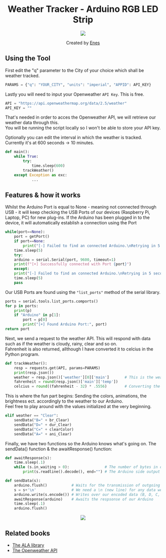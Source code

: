 <h1 align="center">Weather Tracker - Arduino RGB LED Strip</h1>

<div align="center">
  <img src="https://media.discordapp.net/attachments/914194110330576906/995748567090216970/unknown.png?width=500&height=374" id="center">
  <p align="center">
    Created by <a href="https://enes.vip" target="_blank">Enes</a>
  </p>
</div>

## Using the Tool

First edit the "q" parameter to the City of your choice which shall be weather tracked.
```python
PARAMS = {"q": "YOUR_CITY", "units": "imperial", "APPID": API_KEY}
```

Lastly you will need to input your Openweather `API Key`. This is free.
```python
API = "https://api.openweathermap.org/data/2.5/weather"
API_KEY = ""
```

That's needed in order to acces the Openweather API, we will retrieve our weather data through this.<br/>You will be running the script locally so I won't be able to store your API key.

Optionally you can edit the interval in which the weather is tracked. Currently it's at 600 seconds -> 10 minutes.
```python
def main():
    while True:
        try:
            time.sleep(600)
	    trackWeather()
	except Exception as exc:
            ...
```

## Features & how it works

Whilst the Arduino Port is equal to None - meaning not connected through USB - it will keep checking the USB Ports of our devices (Raspberry Pi, Laptop, PC) for new plug-ins. If the Arduino has been plugged in to the device, it will automatically establish a connection using the Port
```python
while(port==None):
    port = getPort()
    if port==None:
        print("[-] Failed to find an connected Arduino.\nRetrying in 5 seconds..")
	time.sleep(5)
    try:
	arduino = serial.Serial(port, 9600, timeout=1)
	print(f"[+] Successfully connected with Port {port}")
    except:
	print("[-] Failed to find an connected Arduino.\nRetrying in 5 seconds..")
	time.sleep(5)
	pass
```

Our USB Ports are found using the `"list_ports"` method of the serial library.
```python
ports = serial.tools.list_ports.comports()
for p in ports:
    print(p)
    if "Arduino" in p[1]:
        port = p[0]
        print("[+] Found Arduino Port:", port)
return port
```

Next, we send a request to the weather API. This will respond with data such as if the weather is cloudy, rainy, clear and so on.<br/> Fahrenheit is also returned, allthough I have converted it to celcius in the Python program.
```python
def trackWeather():
    resp = requests.get(API, params=PARAMS)
    print(resp.json())
    weather = resp.json()['weather'][0]['main']       # This is the weather status
    fahrenheit = round(resp.json()['main']['temp'])
    celcius = round((fahrenheit - 32) * .5556)        # Converting the Fahrenheit to Celcius
```

This is where the fun part begins: Sending the colors, animations, the brightness ect. accordingly to the weather to our Arduino.<br/>Feel free to play around with the values initialized at the very beginning.
```python
elif weather == "Clear":
    sendData("B=" + br_Clear)
    sendData("D=" + dur_Clear)
    sendData("C=" + clearColor)
    sendData("A=" + ani_Clear)
```

Finally, we have two functions so the Arduino knows what's going on. The sendData() function & the awaitResponse() function:
```python
def awaitResponse(s):
    time.sleep(.1)
    while (s.in_waiting > 0):                # The number of bytes in our input buffer
        print(s.readline().decode(), end="") # The Arduino side output

def sendData(s):
    arduino.flush()           # Waits for the transmission of outgoing serial data to complete
    s = s+'\n'                # We need a \n (new line) for any data we send, Arduino logic
    arduino.write(s.encode()) # Writes over our encoded data (B, D, C, A, P) in bytes
    awaitResponse(arduino)    # Awaits the respsonse of our Arduino
    time.sleep(.1)
    arduino.flush()
```
<div align="center">
    <img src="https://media.discordapp.net/attachments/914194110330576906/995750084157386822/unknown.png?width=1300&height=300">
</div>
	
## Related books
- [The ALA library](https://github.com/bportaluri/ALA)
- [The Openweather API](https://openweathermap.org/api)
